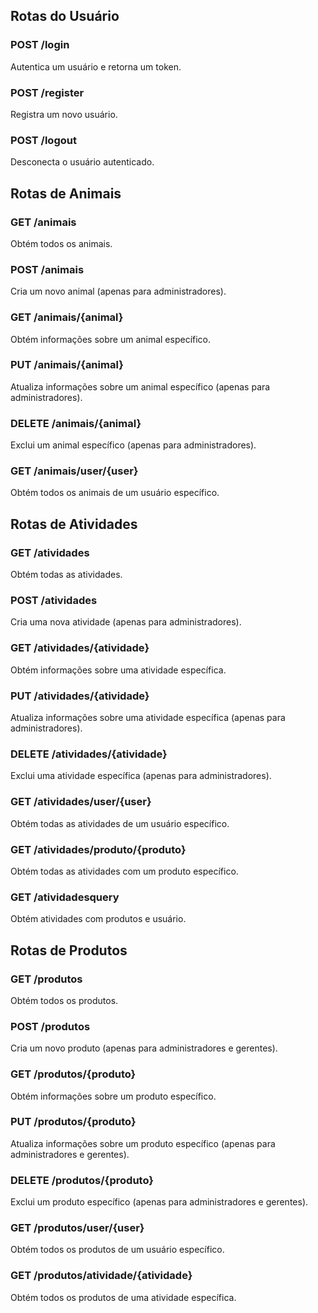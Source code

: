 ## Rotas do Usuário
### POST /login
Autentica um usuário e retorna um token.

### POST /register
Registra um novo usuário.

### POST /logout
Desconecta o usuário autenticado.

## Rotas de Animais
### GET /animais
Obtém todos os animais.

### POST /animais
Cria um novo animal (apenas para administradores).

### GET /animais/{animal}
Obtém informações sobre um animal específico.

### PUT /animais/{animal}
Atualiza informações sobre um animal específico (apenas para administradores).

### DELETE /animais/{animal}
Exclui um animal específico (apenas para administradores).

### GET /animais/user/{user}
Obtém todos os animais de um usuário específico.

## Rotas de Atividades
### GET /atividades
Obtém todas as atividades.

### POST /atividades
Cria uma nova atividade (apenas para administradores).

### GET /atividades/{atividade}
Obtém informações sobre uma atividade específica.

### PUT /atividades/{atividade}
Atualiza informações sobre uma atividade específica (apenas para administradores).

### DELETE /atividades/{atividade}
Exclui uma atividade específica (apenas para administradores).

### GET /atividades/user/{user}
Obtém todas as atividades de um usuário específico.

### GET /atividades/produto/{produto}
Obtém todas as atividades com um produto específico.

### GET /atividadesquery
Obtém atividades com produtos e usuário.

## Rotas de Produtos
### GET /produtos
Obtém todos os produtos.

### POST /produtos
Cria um novo produto (apenas para administradores e gerentes).

### GET /produtos/{produto}
Obtém informações sobre um produto específico.

### PUT /produtos/{produto}
Atualiza informações sobre um produto específico (apenas para administradores e gerentes).

### DELETE /produtos/{produto}
Exclui um produto específico (apenas para administradores e gerentes).

### GET /produtos/user/{user}
Obtém todos os produtos de um usuário específico.

### GET /produtos/atividade/{atividade}
Obtém todos os produtos de uma atividade específica.
